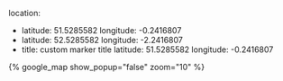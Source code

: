 location:
  - latitude: 51.5285582
    longitude: -0.2416807
  - latitude: 52.5285582
    longitude: -2.2416807
  - title: custom marker title
    latitude: 51.5285582
    longitude: -0.2416807
    
    
{% google_map show_popup="false" zoom="10" %}
